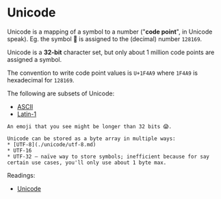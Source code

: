 # Unicode

Unicode is a mapping of a symbol to a number ("**code point**", in Unicode speak). Eg. the symbol 💩 is assigned to the (decimal) number `128169`.

Unicode is a **32-bit** character set, but only about 1 million code points are assigned a symbol.

The convention to write code point values is `U+1F4A9` where `1F4A9` is hexadecimal for `128169`.

The following are subsets of Unicode:
* [ASCII](./ascii.md)
* [Latin-1](./iso-8859.md)

~~~admonish warning title="Emojis"
An emoji that you see might be longer than 32 bits 😱.
~~~

~~~admonish note title="Storage"
Unicode can be stored as a byte array in multiple ways:
* [UTF-8](./unicode/utf-8.md)
* UTF-16
* UTF-32 — naïve way to store symbols; inefficient because for say certain use cases, you'll only use about 1 byte max.
~~~

Readings:
* [Unicode](https://tonsky.me/blog/unicode/)
